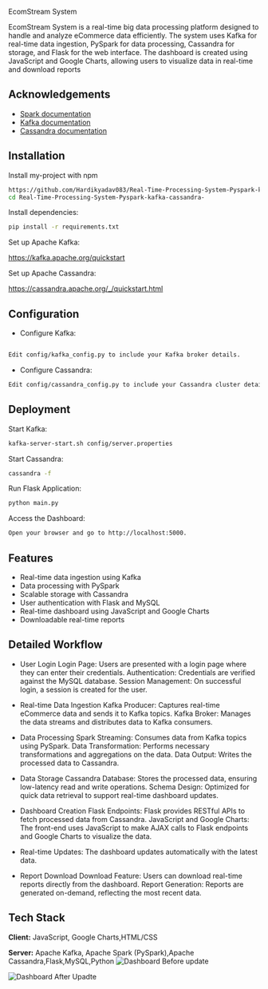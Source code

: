 EcomStream System

EcomStream System is a real-time big data processing platform designed to handle and analyze eCommerce data efficiently. The system uses Kafka for real-time data ingestion, PySpark for data processing, Cassandra for storage, and Flask for the web interface. The dashboard is created using JavaScript and Google Charts, allowing users to visualize data in real-time and download reports


## Acknowledgements

 - [Spark documentation](https://spark.apache.org/docs/latest/)
 - [Kafka documentation](https://kafka.apache.org/documentation/)
 - [Cassandra documentation](https://cassandra.apache.org/doc/latest/)


## Installation

Install my-project with npm

```bash
https://github.com/Hardikyadav083/Real-Time-Processing-System-Pyspark-kafka-cassandra-.git
cd Real-Time-Processing-System-Pyspark-kafka-cassandra-

```
Install dependencies:

```bash
pip install -r requirements.txt
```

Set up Apache Kafka:

https://kafka.apache.org/quickstart

Set up Apache Cassandra:

https://cassandra.apache.org/_/quickstart.html
    
## Configuration

- Configure Kafka:

```bash

Edit config/kafka_config.py to include your Kafka broker details.
```

- Configure Cassandra:
```bash
Edit config/cassandra_config.py to include your Cassandra cluster details.
```




## Deployment


Start Kafka:
```bash
kafka-server-start.sh config/server.properties
```
Start Cassandra:
```bash
cassandra -f
```
Run Flask Application:
```bash
python main.py
```
Access the Dashboard:
```bash
Open your browser and go to http://localhost:5000.
```






## Features

- Real-time data ingestion using Kafka
- Data processing with PySpark
- Scalable storage with Cassandra
- User authentication with Flask and MySQL
- Real-time dashboard using JavaScript and Google Charts
- Downloadable real-time reports
## Detailed Workflow
- User Login
Login Page: Users are presented with a login page where they can enter their credentials.
Authentication: Credentials are verified against the MySQL database.
Session Management: On successful login, a session is created for the user.

- Real-time Data Ingestion
Kafka Producer: Captures real-time eCommerce data and sends it to Kafka topics.
Kafka Broker: Manages the data streams and distributes data to Kafka consumers.

- Data Processing
Spark Streaming: Consumes data from Kafka topics using PySpark.
Data Transformation: Performs necessary transformations and aggregations on the data.
Data Output: Writes the processed data to Cassandra.

- Data Storage
Cassandra Database: Stores the processed data, ensuring low-latency read and write operations.
Schema Design: Optimized for quick data retrieval to support real-time dashboard updates.

- Dashboard Creation
Flask Endpoints: Flask provides RESTful APIs to fetch processed data from Cassandra.
JavaScript and Google Charts: The front-end uses JavaScript to make AJAX calls to Flask endpoints and Google Charts to visualize the data.

- Real-time Updates: The dashboard updates automatically with the latest data.

- Report Download
Download Feature: Users can download real-time reports directly from the dashboard.
Report Generation: Reports are generated on-demand, reflecting the most recent data.
## Tech Stack

**Client:** JavaScript, Google Charts,HTML/CSS

**Server:** Apache Kafka, Apache Spark (PySpark),Apache Cassandra,Flask,MySQL,Python
![Dashboard Before update](https://github.com/Hardikyadav083/Real-Time-Processing-System-Pyspark-kafka-cassandra-/assets/137992065/d95d7810-dfc8-4a83-b07e-e80baf11dcce)

![Dashboard After Upadte](https://github.com/Hardikyadav083/Real-Time-Processing-System-Pyspark-kafka-cassandra-/assets/137992065/8e79664a-b104-4b23-93c4-39624a40a4d4)
